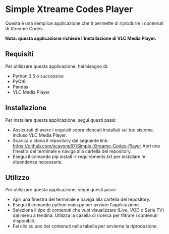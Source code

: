 # Simple Xtreame Codes Player

Questa è una semplice applicazione che ti permette di riprodurre i contenuti di Xtreame Codes.

**Nota: questa applicazione richiede l'installazione di VLC Media Player.**

## Requisiti

Per utilizzare questa applicazione, hai bisogno di:

- Python 3.5 o successivo
- PyQt6
- Pandas
- VLC Media Player

## Installazione

Per installare questa applicazione, segui questi passi:

- Assicurati di avere i requisiti sopra elencati installati sul tuo sistema, incluso VLC Media Player.
- Scarica o clona il repository dal seguente link: https://github.com/scavone87/Simple-Xtreame-Codes-Player
Apri una finestra del terminale e naviga alla cartella del repository.
- Esegui il comando pip install -r requirements.txt per installare le dipendenze necessarie.

## Utilizzo

Per utilizzare questa applicazione, segui questi passi:

-  Apri una finestra del terminale e naviga alla cartella del repository.
- Esegui il comando python main.py per avviare l'applicazione.
- Seleziona il tipo di contenuti che vuoi visualizzare (Live, VOD o Serie TV) dal menu a tendina.
Utilizza la casella di ricerca per filtrare i contenuti disponibili.
- Fai clic su uno dei contenuti nella tabella per avviarne la riproduzione.